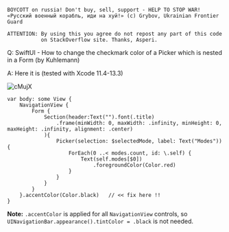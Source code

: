 ```
BOYCOTT on russia! Don't buy, sell, support - HELP TO STOP WAR!
«Русский военный корабль, иди на хуй!» (c) Grybov, Ukrainian Frontier Guard

ATTENTION: By using this you agree do not repost any part of this code
           on StackOverflow site. Thanks, Asperi.
```

Q: SwiftUI - How to change the checkmark color of a Picker which is nested in a Form (by Kuhlemann)

A: Here it is (tested with Xcode 11.4-13.3)

![cMujX](https://user-images.githubusercontent.com/62171579/169640075-97cd31b6-d179-4bba-878c-67ccbd70b4e8.png)

    var body: some View {
        NavigationView {
            Form {
                Section(header:Text("").font(.title)
                    .frame(minWidth: 0, maxWidth: .infinity, minHeight: 0, maxHeight: .infinity, alignment: .center)
                ){
                    Picker(selection: $selectedMode, label: Text("Modes")) {
                        ForEach(0 ..< modes.count, id: \.self) {
                            Text(self.modes[$0])
                                .foregroundColor(Color.red)
                        }
                    }
                }
            }
        }.accentColor(Color.black)   // << fix here !!
    }


**Note:** `.accentColor` is applied for all `NavigationView` controls, so `UINavigationBar.appearance().tintColor = .black` is not needed.
